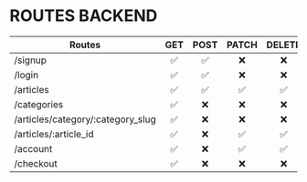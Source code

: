 # ROUTES BACKEND

|Routes                           |GET|POST|PATCH|DELETE|
|---------------------------------|:----:|:----:|:-------:|:------:|
|/signup                          | ✅   |  ✅  |   ❌    |   ❌   |
|/login                           | ✅   |  ✅  |   ❌    |   ❌   |
|/articles                        | ✅   |  ✅  |   ✅    |   ✅   |
|/categories                      | ✅   |  ❌  |   ❌    |   ❌   |
|/articles/category/:category_slug| ✅   |  ❌  |   ❌    |   ❌   |
|/articles/:article_id            | ✅   |  ❌  |   ✅    |   ✅   |
|/account                         | ✅   |  ❌  |   ✅    |   ✅   |
|/checkout                        | ✅   |  ❌  |   ❌    |   ❌   |
